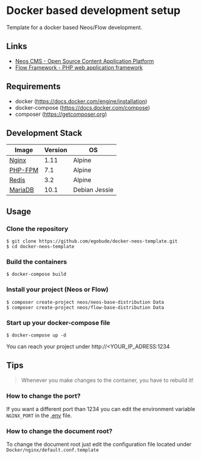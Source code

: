# Docker based development setup

Template for a docker based Neos/Flow development.

## Links

 * [Neos CMS - Open Source Content Application Platform](https://www.neos.io/)
 * [Flow Framework - PHP web application framework](https://flow.neos.io/)

## Requirements

 * docker (https://docs.docker.com/engine/installation)
 * docker-compose (https://docs.docker.com/compose)
 * composer (https://getcomposer.org)

## Development Stack

|Image|Version|OS|
|---|---|---|
|[Nginx](https://hub.docker.com/r/zeroboh/nginx/)|1.11|Alpine| 
|[PHP-FPM](https://hub.docker.com/r/zeroboh/php/)|7.1|Alpine| 
|[Redis](https://hub.docker.com/r/zeroboh/redis/)|3.2|Alpine|
|[MariaDB](https://hub.docker.com/r/zeroboh/mariadb/)|10.1|Debian Jessie | 

## Usage

### Clone the repository

    $ git clone https://github.com/egobude/docker-neos-template.git  
    $ cd docker-neos-template
    
### Build the containers    
    
    $ docker-compose build

### Install your project (Neos or Flow) 

    $ composer create-project neos/neos-base-distribution Data 
    $ composer create-project neos/flow-base-distribution Data

### Start up your docker-compose file    

    $ docker-compose up -d   
    
You can reach your project under http://<YOUR_IP_ADRESS:1234

## Tips

> Whenever you make changes to the container, you have to rebuild it!

### How to change the port?

If you want a different port than 1234 you can edit the environment variable `NGINX_PORT` in the [.env](https://github.com/egobude/docker-neos-template/blob/master/.env) file. 

### How to change the document root? 

To change the document root just edit the configuration file located under `Docker/nginx/default.conf.template`